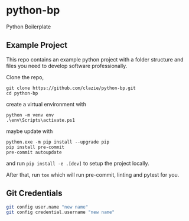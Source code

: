 # python-bp

Python Boilerplate

## Example Project

This repo contains an example python project with a folder structure and files you need to develop
software professionally.

Clone the repo,

```batch
git clone https://github.com/clazie/python-bp.git
cd python-bp
```

create a virtual environment with

```batch
python -m venv env
.\env\Scripts\activate.ps1
```

maybe update with

```batch
python.exe -m pip install --upgrade pip
pip install pre-commit
pre-commit autoupdate
```

and run `pip install -e .[dev]` to setup the project locally.

After that, run `tox` which will run pre-commit, linting and pytest for you.

## Git Credentials

``` bash
git config user.name "new name"
git config credential.username "new name"
```
